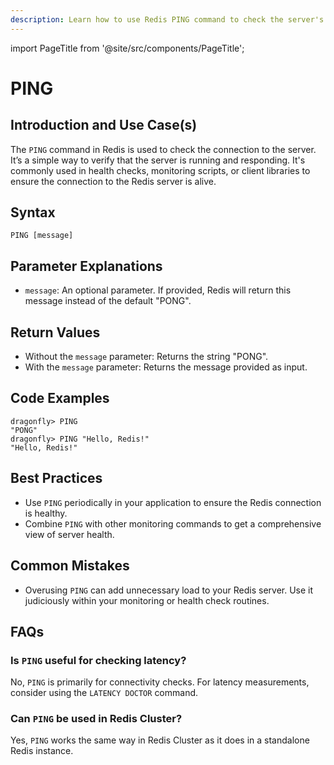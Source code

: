 ```yaml
---
description: Learn how to use Redis PING command to check the server's status.
---
```


import PageTitle from '@site/src/components/PageTitle';

# PING

<PageTitle title="Redis PING Explained (Better Than Official Docs)" />

## Introduction and Use Case(s)

The `PING` command in Redis is used to check the connection to the server. It’s a simple way to verify that the server is running and responding. It's commonly used in health checks, monitoring scripts, or client libraries to ensure the connection to the Redis server is alive.

## Syntax

```plaintext
PING [message]
```

## Parameter Explanations

- `message`: An optional parameter. If provided, Redis will return this message instead of the default "PONG".

## Return Values

- Without the `message` parameter: Returns the string "PONG".
- With the `message` parameter: Returns the message provided as input.

## Code Examples

```cli
dragonfly> PING
"PONG"
dragonfly> PING "Hello, Redis!"
"Hello, Redis!"
```

## Best Practices

- Use `PING` periodically in your application to ensure the Redis connection is healthy.
- Combine `PING` with other monitoring commands to get a comprehensive view of server health.

## Common Mistakes

- Overusing `PING` can add unnecessary load to your Redis server. Use it judiciously within your monitoring or health check routines.

## FAQs

### Is `PING` useful for checking latency?

No, `PING` is primarily for connectivity checks. For latency measurements, consider using the `LATENCY DOCTOR` command.

### Can `PING` be used in Redis Cluster?

Yes, `PING` works the same way in Redis Cluster as it does in a standalone Redis instance.
